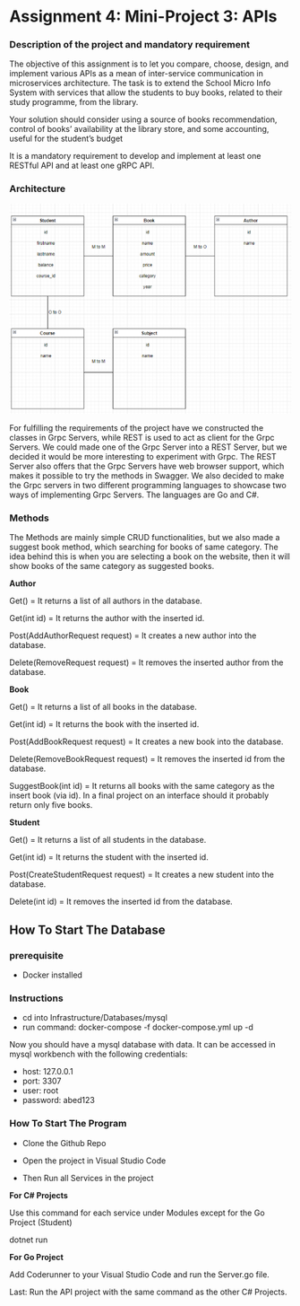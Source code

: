 # Assignment 4: Mini-Project 3: APIs

### Description of the project and mandatory requirement

The objective of this assignment is to let you compare, choose, design, and implement
various APIs as a mean of inter-service communication in microservices architecture.
The task is to extend the School Micro Info System with services that allow the students to
buy books, related to their study programme, from the library.

Your solution should consider using a source of books recommendation, control of books’
availability at the library store, and some accounting, useful for the student’s budget

It is a mandatory requirement to develop and implement at least one RESTful API
and at least one gRPC API.


### Architecture

![](https://github.com/Benjo6/Library-Management-System/blob/master/Images/ER-Diagram.png) 

For fulfilling the requirements of the project have we constructed the classes in Grpc Servers, while REST is used to act as client for the Grpc Servers. We could made one of the Grpc Server into a REST Server, but we decided it would be more interesting to experiment with Grpc. The REST Server also offers that the Grpc Servers have web browser support, which makes it possible to try the methods in Swagger. We also decided to make the Grpc servers in two different programming languages to showcase two ways of implementing Grpc Servers. The languages are Go and C#.

### Methods

The Methods are mainly simple CRUD functionalities, but we also made a suggest book method, which searching for books of same category. The idea behind this is when you are selecting a book on the website, then it will show books of the same category as suggested books.

**Author**

Get() = It returns a list of all authors in the database.

Get(int id) = It returns the author with the inserted id. 

Post(AddAuthorRequest request) = It creates a new author into the database.

Delete(RemoveRequest request) = It removes the inserted author from the database.

**Book**

Get() = It returns a list of all books in the database.

Get(int id) = It returns the book with the inserted id. 

Post(AddBookRequest request) = It creates a new book into the database.

Delete(RemoveBookRequest request) = It removes the inserted id from the database.

SuggestBook(int id) = It returns all books with the same category as the insert book (via id). In a final project on an interface should it probably return only five books.

**Student**

Get() = It returns a list of all students in the database.

Get(int id) = It returns the student with the inserted id. 
 
Post(CreateStudentRequest request) = It creates a new student into the database.

Delete(int id) = It removes the inserted id from the database.

## How To Start The Database

### prerequisite
* Docker installed

### Instructions

* cd into Infrastructure/Databases/mysql
* run command: docker-compose -f docker-compose.yml up -d

Now you should have a mysql database with data. It can be accessed in mysql workbench with the following credentials:

* host: 127.0.0.1
* port: 3307
* user: root
* password: abed123

### How To Start The Program

- Clone the Github Repo

- Open the project in Visual Studio Code

- Then Run all Services in the project

**For C# Projects**

Use this command for each service under Modules except for the Go Project (Student)

dotnet run

**For Go Project**

Add Coderunner to your Visual Studio Code and run the Server.go file.

Last: Run the API project with the same command as the other C# Projects.
